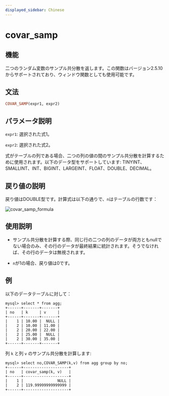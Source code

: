 ```yaml
---
displayed_sidebar: Chinese
---
```


# covar_samp

## 機能

二つのランダム変数のサンプル共分散を返します。この関数はバージョン2.5.10からサポートされており、ウィンドウ関数としても使用可能です。

## 文法

```Haskell
COVAR_SAMP(expr1, expr2)
```

## パラメータ説明

`expr1`: 選択された式1。

`expr2`: 選択された式2。

式がテーブルの列である場合、二つの列の値の間のサンプル共分散を計算するために使用されます。以下のデータ型をサポートしています: TINYINT、SMALLINT、INT、BIGINT、LARGEINT、FLOAT、DOUBLE、DECIMAL。

## 戻り値の説明

戻り値はDOUBLE型です。計算式は以下の通りで、`n`はテーブルの行数です：

![covar_samp_formula](../../../assets/covar_samp_formula.png)

<!--$$
\frac{\sum_{i=1}^{n} (x_i - \bar{x})(y_i - \bar{y})}{n-1}
$$ -->

## 使用説明

* サンプル共分散を計算する際、同じ行の二つの列のデータが両方ともnullでない場合のみ、その行のデータが最終結果に統計されます。そうでなければ、その行のデータは無視されます。

* `n`が1の場合、戻り値は0です。

## 例

以下のデータテーブルに対して：

```plaintext
mysql> select * from agg;
+------+-------+-------+
| no   | k     | v     |
+------+-------+-------+
|    1 | 10.00 |  NULL |
|    2 | 10.00 | 11.00 |
|    2 | 20.00 | 22.00 |
|    2 | 25.00 |  NULL |
|    2 | 30.00 | 35.00 |
+------+-------+-------+
```

列 `k` と列 `v` のサンプル共分散を計算します:

```plaintext
mysql> select no,COVAR_SAMP(k,v) from agg group by no;
+------+--------------------+
| no   | covar_samp(k, v)   |
+------+--------------------+
|    1 |               NULL |
|    2 | 119.99999999999999 |
+------+--------------------+
```
